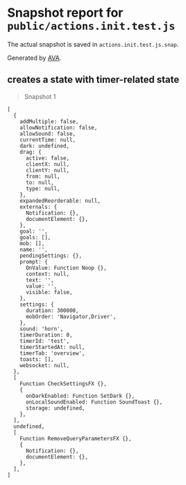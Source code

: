 # Snapshot report for `public/actions.init.test.js`

The actual snapshot is saved in `actions.init.test.js.snap`.

Generated by [AVA](https://avajs.dev).

## creates a state with timer-related state

> Snapshot 1

    [
      {
        addMultiple: false,
        allowNotification: false,
        allowSound: false,
        currentTime: null,
        dark: undefined,
        drag: {
          active: false,
          clientX: null,
          clientY: null,
          from: null,
          to: null,
          type: null,
        },
        expandedReorderable: null,
        externals: {
          Notification: {},
          documentElement: {},
        },
        goal: '',
        goals: [],
        mob: [],
        name: '',
        pendingSettings: {},
        prompt: {
          OnValue: Function Noop {},
          context: null,
          text: '',
          value: '',
          visible: false,
        },
        settings: {
          duration: 300000,
          mobOrder: 'Navigator,Driver',
        },
        sound: 'horn',
        timerDuration: 0,
        timerId: 'test',
        timerStartedAt: null,
        timerTab: 'overview',
        toasts: [],
        websocket: null,
      },
      [
        Function CheckSettingsFX {},
        {
          onDarkEnabled: Function SetDark {},
          onLocalSoundEnabled: Function SoundToast {},
          storage: undefined,
        },
      ],
      undefined,
      [
        Function RemoveQueryParametersFX {},
        {
          Notification: {},
          documentElement: {},
        },
      ],
    ]
